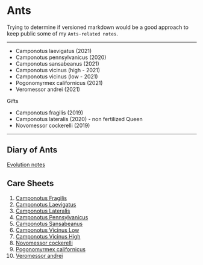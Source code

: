 # Ants

Trying to determine if versioned markdown would be a good approach to keep public some of my `Ants-related notes`.

---

* Camponotus laevigatus (2021)
* Camponotus pennsylvanicus (2020)
* Camponotus sansabeanus (2021)
* Camponotus vicinus (high - 2021)
* Camponotus vicinus (low - 2021)
* Pogonomyrmex californicus (2021)
* Veromessor andrei (2021)

Gifts

* Camponotus fragilis (2019)
* Camponotus lateralis (2020) - non fertilized Queen
* Novomessor cockerelli (2019)

---

<!-- 
1. Veromessor andrei
2. Camponotus sansabeanus
3. Camponotus laevigatus
4. Camponotus vicinus (high) 
5. Camponotus vicinus (low) 
6. Novomessor cockerelli
7 Camponotus Fragilis
8. Camponotus Lateralis
-->

## Diary of Ants
[Evolution notes](./diary.md)

## Care Sheets

1. [Camponotus Fragilis](./caresheets/camponotus-fragilis.md)
1. [Camponotus Laevigatus](./caresheets/camponotus-laevigatus.md)
1. [Camponotus Lateralis](./caresheets/camponotus-lateralis.md)
1. [Camponotus Pennsylvanicus](./caresheets/camponotus-pennsylvanicus.md)
1. [Camponotus Sansabeanus](./caresheets/camponotus-sansabeanus.md)
1. [Camponotus Vicinus Low](./caresheets/camponotus-vicinus-low.md)
1. [Camponotus Vicinus High](./caresheets/camponotus-vicinus-high.md)
1. [Novomessor cockerelli](./caresheets/novomessor-cockerelli.md)
1. [Pogonomyrmex californicus](./caresheets/pogonomyrmex-californicus.md)
1. [Veromessor andrei](./caresheets/veromessor-andrei.md)
